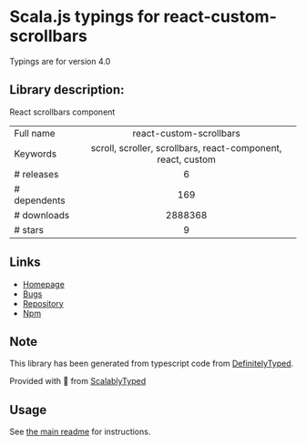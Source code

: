 
# Scala.js typings for react-custom-scrollbars

Typings are for version 4.0

## Library description:
React scrollbars component

|                    |                 |
| ------------------ | :-------------: |
| Full name          | react-custom-scrollbars |
| Keywords           | scroll, scroller, scrollbars, react-component, react, custom |
| # releases         | 6 |
| # dependents       | 169 |
| # downloads        | 2888368 |
| # stars            | 9 |

## Links
- [Homepage](https://github.com/malte-wessel/react-custom-scrollbars)
- [Bugs](https://github.com/malte-wessel/react-custom-scrollbars/issues)
- [Repository](https://github.com/malte-wessel/react-custom-scrollbars)
- [Npm](https://www.npmjs.com/package/react-custom-scrollbars)
    


## Note
This library has been generated from typescript code from [DefinitelyTyped](https://definitelytyped.org).

Provided with :purple_heart: from [ScalablyTyped](https://github.com/oyvindberg/ScalablyTyped)

## Usage
See [the main readme](../../readme.md) for instructions.


